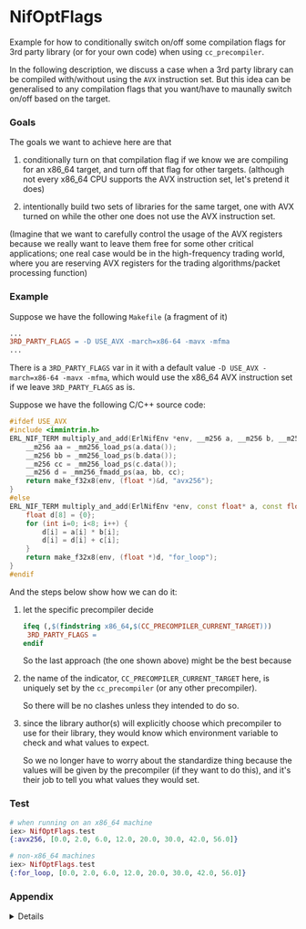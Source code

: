 # NifOptFlags

Example for how to conditionally switch on/off some compilation flags for 3rd party library (or for your own code) when using `cc_precompiler`.

In the following description, we discuss a case when a 3rd party library can be compiled with/without using the `AVX` instruction set. But this idea can be generalised to any compilation flags that you want/have to maunally switch on/off based on the target.

### Goals
The goals we want to achieve here are that 

1. conditionally turn on that compilation flag if we know we are compiling for an x86_64 target, and turn off that flag for other targets. (although not every x86_64 CPU supports the AVX instruction set, let's pretend it does)

2. intentionally build two sets of libraries for the same target, one with AVX turned on while the other one does not use the AVX instruction set.

  (Imagine that we want to carefully control the usage of the AVX registers because we really want to leave them free for some other critical applications; one real case would be in the high-frequency trading world, where you are reserving AVX registers for the trading algorithms/packet processing function)

### Example
Suppose we have the following `Makefile` (a fragment of it)

```makefile
...
3RD_PARTY_FLAGS = -D USE_AVX -march=x86-64 -mavx -mfma
...
```

There is a `3RD_PARTY_FLAGS` var in it with a default value `-D USE_AVX -march=x86-64 -mavx -mfma`, which would use the x86_64 AVX instruction set if we leave `3RD_PARTY_FLAGS` as is.

Suppose we have the following C/C++ source code:

```cpp
#ifdef USE_AVX
#include <immintrin.h>
ERL_NIF_TERM multiply_and_add(ErlNifEnv *env, __m256 a, __m256 b, __m256 c) {
    __m256 aa = _mm256_load_ps(a.data());
    __m256 bb = _mm256_load_ps(b.data());
    __m256 cc = _mm256_load_ps(c.data());
    __m256 d = _mm256_fmadd_ps(aa, bb, cc);
    return make_f32x8(env, (float *)&d, "avx256");
}
#else
ERL_NIF_TERM multiply_and_add(ErlNifEnv *env, const float* a, const float* b, const float* c) {  
    float d[8] = {0};
    for (int i=0; i<8; i++) {
        d[i] = a[i] * b[i];
        d[i] = d[i] + c[i];
    }
    return make_f32x8(env, (float *)d, "for_loop");
}
#endif
```

And the steps below show how we can do it:

1. let the specific precompiler decide

   ```makefile 
   ifeq (,$(findstring x86_64,$(CC_PRECOMPILER_CURRENT_TARGET)))
    3RD_PARTY_FLAGS =
   endif
   ```

   So the last approach (the one shown above) might be the best because 

2. the name of the indicator, `CC_PRECOMPILER_CURRENT_TARGET` here, is uniquely set by the `cc_precompiler` (or any other precompiler). 

   So there will be no clashes unless they intended to do so.

3. since the library author(s) will explicitly choose which precompiler to use for their library, they would know which environment variable to check and what values to expect.
  
   So we no longer have to worry about the standardize thing because the values will be given by the precompiler (if they want to do this), and it's their job to tell you what values they would set.

### Test

```elixir
# when running on an x86_64 machine
iex> NifOptFlags.test
{:avx256, [0.0, 2.0, 6.0, 12.0, 20.0, 30.0, 42.0, 56.0]}

# non-x86_64 machines
iex> NifOptFlags.test
{:for_loop, [0.0, 2.0, 6.0, 12.0, 20.0, 30.0, 42.0, 56.0]}
```

### Appendix

<details>
Though we can set something env vars in `elixir_make` like 1) and 2) below

1. set `TARGET_{ARCH,OS,ABI}`.

  ```makefile
  ifeq ($(TARGET_ARCH),x86_64)
    3RD_PARTY_FLAGS =
  endif
  ```

2. set `MIX_TARGET` to the target triplet.

  ```makefile
  ifeq (,$(findstring x86_64,$(MIX_TARGET)))
    3RD_PARTY_FLAGS =
  endif
  ```

They have some limitations, and the very first limitation (as @josevalim mentioned to me), it's not an easy job to have a standardized naming scheme across the board.
</details>
